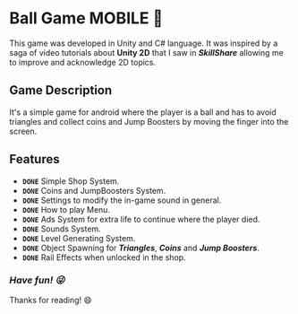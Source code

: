 # **Ball Game MOBILE** :basketball:

This game was developed in Unity and C# language. 
It was inspired by a saga of video tutorials about **Unity 2D** that I saw in ***SkillShare*** allowing me to improve and acknowledge 2D topics.

## **Game Description**

It's a simple game for android where the player is a ball and has to avoid triangles and collect coins and Jump Boosters by moving the finger into the screen.

## **Features**

- **`DONE`** Simple Shop System.
- **`DONE`** Coins and JumpBoosters System.
- **`DONE`** Settings to modify the in-game sound in general.
- **`DONE`** How to play Menu.
- **`DONE`** Ads System for extra life to continue where the player died.
- **`DONE`** Sounds System.
- **`DONE`** Level Generating System.
- **`DONE`** Object Spawning for ***Triangles***, ***Coins*** and ***Jump Boosters***.
- **`DONE`** Rail Effects when unlocked in the shop.



### ***Have fun! :stuck_out_tongue_winking_eye:*** 
Thanks for reading! :smile:
